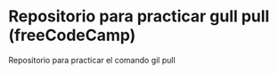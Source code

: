 # Repositorio para practicar gull pull (freeCodeCamp)
Repositorio para practicar el comando gil pull
